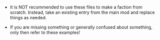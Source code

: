 - It is NOT recommended to use these files to make a faction from scratch. Instead, take an existing entry from the main mod and replace things as needed. 

- If you are missing something or generally confused about something, only then refer to these examples!